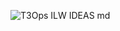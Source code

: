 ![T3Ops ILW IDEAS md](https://user-images.githubusercontent.com/54397714/63800378-faa4ad00-c8db-11e9-9972-6ee50764736f.png)
